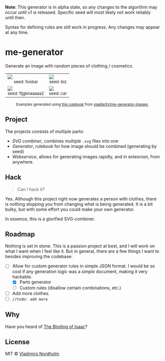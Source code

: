 **Note**: This generator is in alpha state, so any changes to the algorithm may occur until v1 is released. Specific seed will most likely not work reliably until then.

Syntax for defining rules are still work in progress. Any changes may appear at any time.

# me-generator
Generate an image with random pieces of clothing / cosmetics.

<table>
  <tr>
    <td>
      <a href="https://generator.vladde.me/?seed=foobar"><img src="https://generator.vladde.me/?seed=foobar"></a>
      <div align="center"><sub>seed: foobar</sub></div>
    </td>
    <td>
      <a href="https://generator.vladde.me/?seed=biz"><img src="https://generator.vladde.me/?seed=biz"></a>
      <div align="center"><sub>seed: biz</sub></div>
    </td>
  </tr>
  <tr>
    <td>
      <a href="https://generator.vladde.me/?seed=fljgknaaaaa2"><img src="https://generator.vladde.me/?seed=fljgknaaaaa2"></a>
      <div align="center"><sub>seed: fljgknaaaaa2</sub></div>
    </td>
    <td>
      <a href="https://generator.vladde.me/?seed=car"><img src="https://generator.vladde.me/?seed=car"></a>
      <div align="center"><sub>seed: car</sub></div>
    </td>
  </tr>
</table>
<div align="center">
  <sub>

Examples generated using [this rulebook](https://github.com/vladdeSV/me-generator-images/blob/main/rulebook.json) from [vladdeSV/me-generator-images](https://github.com/vladdeSV/me-generator-images).

  </sub>
</div>

## Project
The projects consists of multiple parts:
- *SVG combiner*, combines multiple `.svg` files into one
- *Generator*, rulebook for how image should be combined (generating by seed)
- *Webservice*, allows for generating images rapidly, and in extesnion, from anywhere.

## Hack
> Can I hack it?

Yes. Although this project right now generates a person with clothes, there is nothing stopping you from changing what is being generated. It is a bit bulky, but with some effort you could make your own generator.

In essence, this is a glorified SVG-combiner.

## Roadmap
Nothing is set in stone. This is a passion project at best, and I will work on what I want when I feel like it. But in general, there are a few things I want to besides improving the codebase:
- [ ] Allow for custom generator rules in simple JSON format. I would be so cool if any generation logic was a *simple* document, making it very hackable.
   - [x] Parts generator
   - [ ] Custom rules (disallow certain combinations, etc.)
- [ ] Add more clothes.
- [ ] `//todo: add more`

## Why
Have you heard of [The Binding of Isaac](https://store.steampowered.com/app/250900/The_Binding_of_Isaac_Rebirth/)?

## License
MIT © [Vladimirs Nordholm](https://github.com/vladdeSV)
